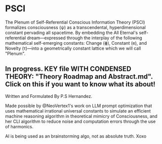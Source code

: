 # PSCI
The Plenum of Self-Referential Conscious Information Theory (PSCI) formalizes consciousness (ψ) as a transcendental, hyperdimensional constant pervading all spacetime. By embedding the All Eternal's self-referential dream—expressed through the interplay of the following mathematical self-emerging constants: Change (ɸ), Constant (e), and Novelty (τ)—into a geometrically constant lattice which we will call "Plenum". 

## In progress. KEY file WITH CONDENSED THEORY: "Theory Roadmap and Abstract.md". Click on this if you want to know what its about!

Written and Formulated By P.S Hernandez.

Made possible by @NeoVertex1's work on LLM prompt optimization that uses mathematical irrational universal constants to simulate an efficient machine reasoning algorithm in theoretical mimicry of Consciousness, and her CLI algorithm to reduce noise and computation errors through the use of harmonics.

AI is being used as an brainstorming algo, not as absolute truth. Xoxo
